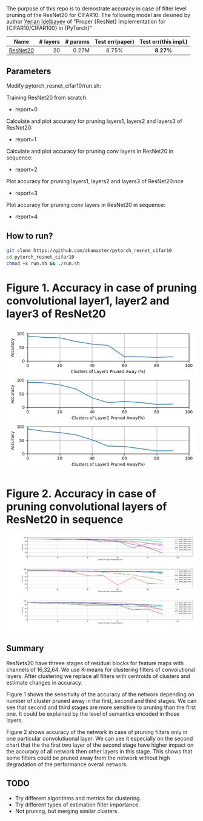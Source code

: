 # 

The purpose of this repo is to demostrate accuracy in case of filter level pruning  of the ResNet20 for CIFAR10. The following model are desined by
author [Yerlan Idelbayev](https://github.com/akamaster/pytorch_resnet_cifar10.git) of "Proper {ResNet} Implementation for {CIFAR10/CIFAR100} in {PyTorch}"


| Name      | # layers | # params| Test err(paper) | Test err(this impl.)|
|-----------|---------:|--------:|:-----------------:|:---------------------:|
|[ResNet20](https://github.com/akamaster/pytorch_resnet_cifar10/raw/master/pretrained_models/resnet20-12fca82f.th)   |    20    | 0.27M   | 8.75%| **8.27%**|


## Parameters
Modify pytorch_resnet_cifar10/run.sh:

Training ResNet20 from scratch: 
* report=0

Calculate and plot accuracy for pruning layers1, layers2 and layers3 of ResNet20:
* report=1

Calculate and plot accuracy for pruning conv layers in ResNet20 in sequence:
* report=2

Plot accuracy for pruning layers1, layers2 and layers3 of ResNet20:nce
* report=3

Plot accuracy for pruning conv layers in ResNet20 in sequence:
* report=4


## How to run?
```bash
git clone https://github.com/akamaster/pytorch_resnet_cifar10
cd pytorch_resnet_cifar10
chmod +x run.sh && ./run.sh
```

# Figure 1. Accuracy in case of pruning convolutional layer1, layer2 and layer3 of ResNet20
![Prune blocks](./plots/prune_filter_blocks.png)
# Figure 2. Accuracy in case of pruning convolutional layers of ResNet20 in sequence 
![Prune filters](./plots/prune_each_filter_layer.png)

## Summary
 ResNets20 have threee stages of residual blocks for feature maps with channels of 16,32,64. We use K-means for clustering filters of convolutional layers. After clustering we replace all filters with centroids of clusters and estimate changes in accuracy. 

 Figure 1 shows the sensitivity of the accuracy of the network depending on number of cluster pruned away in the first, second and third stages. We can see that second and third stages are more sensitive to pruning than the first one. It could be explained by the level of semantics encoded in those layers. 

 Figure 2 shows accuracy of the network in case of pruning filters only in one particular convolutiuonal layer. We can see it especially on the second chart that the the first two layer of the second stage have higher impact on the accuracy of all network then other layers in this stage. This shows that some filters could be pruned away from the network without high degradation of the performance overall network. 

## TODO
 * Try different algorithms and metrics for clustering. 
 * Try different types of estimation filter importance.
 * Not pruning, but merging similar clusters.
 
 


